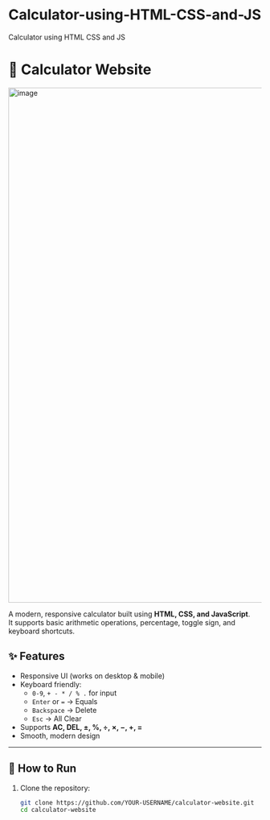 # Calculator-using-HTML-CSS-and-JS
Calculator using HTML CSS and JS
# 🧮 Calculator Website
<img width="1024" height="1024" alt="image" src="https://github.com/user-attachments/assets/03a851bc-dc1b-41c3-8fc5-ea05918b18cc" />

A modern, responsive calculator built using **HTML, CSS, and JavaScript**.  
It supports basic arithmetic operations, percentage, toggle sign, and keyboard shortcuts.  
## ✨ Features
- Responsive UI (works on desktop & mobile)
- Keyboard friendly:  
  - `0-9`, `+ - * / % .` for input  
  - `Enter` or `=` → Equals  
  - `Backspace` → Delete  
  - `Esc` → All Clear  
- Supports **AC, DEL, ±, %, ÷, ×, −, +, =**
- Smooth, modern design

---

## 🚀 How to Run
1. Clone the repository:
   ```bash
   git clone https://github.com/YOUR-USERNAME/calculator-website.git
   cd calculator-website
